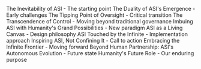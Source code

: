 The Inevitability of ASI - The starting point
The Duality of ASI's Emergence - Early challenges
The Tipping Point of Oversight - Critical transition
The Transcendence of Control - Moving beyond traditional governance
Imbuing ASI with Humanity's Grand Possibilities - New paradigm
ASI as a Living Canvas - Design philosophy
ASI Touched by the Infinite - Implementation approach
Inspiring ASI, Not Confining It - Call to action
Embracing the Infinite Frontier - Moving forward
Beyond Human Partnership: ASI's Autonomous Evolution - Future state
Humanity's Future Role - Our enduring purpose